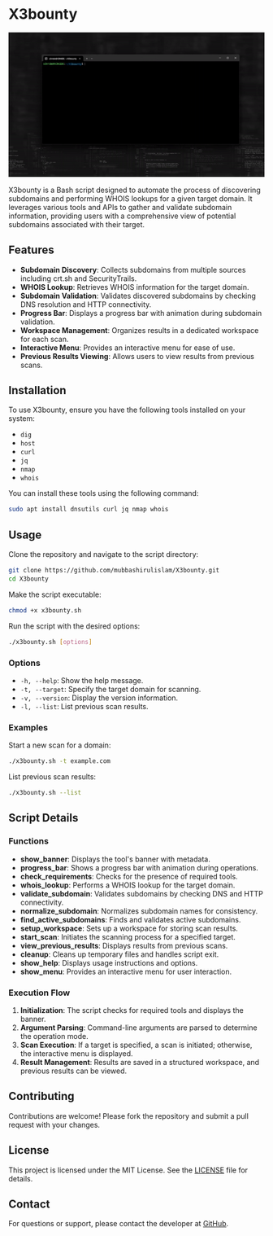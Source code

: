 # X3bounty

![X3 Tools Logo](banner.gif)

X3bounty is a Bash script designed to automate the process of discovering subdomains and performing WHOIS lookups for a given target domain. It leverages various tools and APIs to gather and validate subdomain information, providing users with a comprehensive view of potential subdomains associated with their target.

## Features

- **Subdomain Discovery**: Collects subdomains from multiple sources including crt.sh and SecurityTrails.
- **WHOIS Lookup**: Retrieves WHOIS information for the target domain.
- **Subdomain Validation**: Validates discovered subdomains by checking DNS resolution and HTTP connectivity.
- **Progress Bar**: Displays a progress bar with animation during subdomain validation.
- **Workspace Management**: Organizes results in a dedicated workspace for each scan.
- **Interactive Menu**: Provides an interactive menu for ease of use.
- **Previous Results Viewing**: Allows users to view results from previous scans.

## Installation

To use X3bounty, ensure you have the following tools installed on your system:

- `dig`
- `host`
- `curl`
- `jq`
- `nmap`
- `whois`

You can install these tools using the following command:

```bash
sudo apt install dnsutils curl jq nmap whois
```

## Usage

Clone the repository and navigate to the script directory:

```bash
git clone https://github.com/mubbashirulislam/X3bounty.git
cd X3bounty
```

Make the script executable:

```bash
chmod +x x3bounty.sh
```

Run the script with the desired options:

```bash
./x3bounty.sh [options]
```

### Options

- `-h, --help`: Show the help message.
- `-t, --target`: Specify the target domain for scanning.
- `-v, --version`: Display the version information.
- `-l, --list`: List previous scan results.

### Examples

Start a new scan for a domain:

```bash
./x3bounty.sh -t example.com
```

List previous scan results:

```bash
./x3bounty.sh --list
```

## Script Details

### Functions

- **show_banner**: Displays the tool's banner with metadata.
- **progress_bar**: Shows a progress bar with animation during operations.
- **check_requirements**: Checks for the presence of required tools.
- **whois_lookup**: Performs a WHOIS lookup for the target domain.
- **validate_subdomain**: Validates subdomains by checking DNS and HTTP connectivity.
- **normalize_subdomain**: Normalizes subdomain names for consistency.
- **find_active_subdomains**: Finds and validates active subdomains.
- **setup_workspace**: Sets up a workspace for storing scan results.
- **start_scan**: Initiates the scanning process for a specified target.
- **view_previous_results**: Displays results from previous scans.
- **cleanup**: Cleans up temporary files and handles script exit.
- **show_help**: Displays usage instructions and options.
- **show_menu**: Provides an interactive menu for user interaction.

### Execution Flow

1. **Initialization**: The script checks for required tools and displays the banner.
2. **Argument Parsing**: Command-line arguments are parsed to determine the operation mode.
3. **Scan Execution**: If a target is specified, a scan is initiated; otherwise, the interactive menu is displayed.
4. **Result Management**: Results are saved in a structured workspace, and previous results can be viewed.

## Contributing

Contributions are welcome! Please fork the repository and submit a pull request with your changes.

## License

This project is licensed under the MIT License. See the [LICENSE](LICENSE) file for details.

## Contact

For questions or support, please contact the developer at [GitHub](https://github.com/mubbashirulislam).

  
